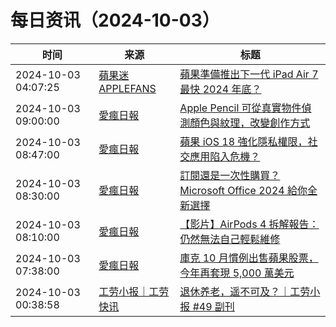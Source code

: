 ﻿# 每日资讯（2024-10-03）

|时间|来源|标题|
|---|---|---|
|2024-10-03 04:07:25|[蘋果迷 APPLEFANS](https://applefans.today/feed/)|[蘋果準備推出下一代 iPad Air 7 最快 2024 年底？](https://applefans.today/2024-10-apple-new-ipad-air-rumors/)|
|2024-10-03 09:00:00|[愛瘋日報](http://www.iphonetaiwan.org/feeds/posts/default)|[Apple Pencil 可從真實物件偵測顏色與紋理，改變創作方式](https://www.iphonetaiwan.org/2024/10/apple-pencil-color-texture-detection.html)|
|2024-10-03 08:47:00|[愛瘋日報](http://www.iphonetaiwan.org/feeds/posts/default)|[蘋果 iOS 18 強化隱私權限，社交應用陷入危機？](https://www.iphonetaiwan.org/2024/10/ios-18-privacy-contact-sharing-social-app-impact.html)|
|2024-10-03 08:30:00|[愛瘋日報](http://www.iphonetaiwan.org/feeds/posts/default)|[訂閱還是一次性購買？Microsoft Office 2024 給你全新選擇](https://www.iphonetaiwan.org/2024/10/microsoft-office-2024-mac-release.html)|
|2024-10-03 08:10:00|[愛瘋日報](http://www.iphonetaiwan.org/feeds/posts/default)|[【影片】AirPods 4 拆解報告：仍然無法自己輕鬆維修](https://www.iphonetaiwan.org/2024/10/airpods-4-teardown-repairability.html)|
|2024-10-03 07:38:00|[愛瘋日報](http://www.iphonetaiwan.org/feeds/posts/default)|[庫克 10 月慣例出售蘋果股票，今年再套現 5,000 萬美元](https://www.iphonetaiwan.org/2024/10/tim-cook-apple-stock-sale.html)|
|2024-10-03 00:38:58|[工劳小报｜工劳快讯](https://newsletter.laborinfocn.com/rss)|[退休养老，遥不可及？｜工劳小报 #49 副刊](https://feed.laborinfocn7.com/issue49-supplement/)|
